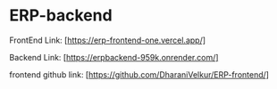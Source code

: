 # ERP-backend
FrontEnd Link:
[https://erp-frontend-one.vercel.app/]

Backend Link:
[https://erpbackend-959k.onrender.com/]

frontend github link:
[https://github.com/DharaniVelkur/ERP-frontend/]
